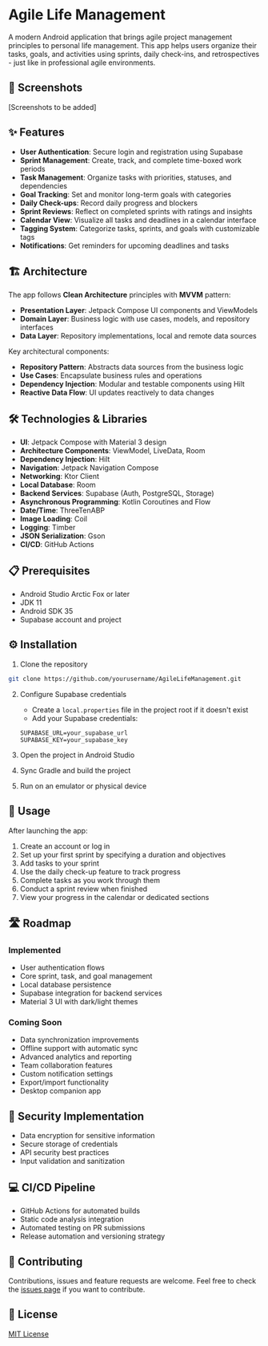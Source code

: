 # Agile Life Management

A modern Android application that brings agile project management principles to personal life management. This app helps users organize their tasks, goals, and activities using sprints, daily check-ins, and retrospectives - just like in professional agile environments.

## 📱 Screenshots

[Screenshots to be added]

## ✨ Features

- **User Authentication**: Secure login and registration using Supabase
- **Sprint Management**: Create, track, and complete time-boxed work periods
- **Task Management**: Organize tasks with priorities, statuses, and dependencies
- **Goal Tracking**: Set and monitor long-term goals with categories
- **Daily Check-ups**: Record daily progress and blockers
- **Sprint Reviews**: Reflect on completed sprints with ratings and insights
- **Calendar View**: Visualize all tasks and deadlines in a calendar interface
- **Tagging System**: Categorize tasks, sprints, and goals with customizable tags
- **Notifications**: Get reminders for upcoming deadlines and tasks

## 🏗️ Architecture

The app follows **Clean Architecture** principles with **MVVM** pattern:

- **Presentation Layer**: Jetpack Compose UI components and ViewModels
- **Domain Layer**: Business logic with use cases, models, and repository interfaces
- **Data Layer**: Repository implementations, local and remote data sources

Key architectural components:
- **Repository Pattern**: Abstracts data sources from the business logic
- **Use Cases**: Encapsulate business rules and operations
- **Dependency Injection**: Modular and testable components using Hilt
- **Reactive Data Flow**: UI updates reactively to data changes

## 🛠️ Technologies & Libraries

- **UI**: Jetpack Compose with Material 3 design
- **Architecture Components**: ViewModel, LiveData, Room
- **Dependency Injection**: Hilt
- **Navigation**: Jetpack Navigation Compose
- **Networking**: Ktor Client
- **Local Database**: Room
- **Backend Services**: Supabase (Auth, PostgreSQL, Storage)
- **Asynchronous Programming**: Kotlin Coroutines and Flow
- **Date/Time**: ThreeTenABP
- **Image Loading**: Coil
- **Logging**: Timber
- **JSON Serialization**: Gson
- **CI/CD**: GitHub Actions

## 📋 Prerequisites

- Android Studio Arctic Fox or later
- JDK 11
- Android SDK 35
- Supabase account and project

## ⚙️ Installation

1. Clone the repository
```bash
git clone https://github.com/yourusername/AgileLifeManagement.git
```

2. Configure Supabase credentials
   - Create a `local.properties` file in the project root if it doesn't exist
   - Add your Supabase credentials:
   ```
   SUPABASE_URL=your_supabase_url
   SUPABASE_KEY=your_supabase_key
   ```

3. Open the project in Android Studio

4. Sync Gradle and build the project

5. Run on an emulator or physical device

## 🚀 Usage

After launching the app:

1. Create an account or log in
2. Set up your first sprint by specifying a duration and objectives
3. Add tasks to your sprint
4. Use the daily check-up feature to track progress
5. Complete tasks as you work through them
6. Conduct a sprint review when finished
7. View your progress in the calendar or dedicated sections

## 🛣️ Roadmap

### Implemented
- User authentication flows
- Core sprint, task, and goal management
- Local database persistence
- Supabase integration for backend services
- Material 3 UI with dark/light themes

### Coming Soon
- Data synchronization improvements
- Offline support with automatic sync
- Advanced analytics and reporting
- Team collaboration features
- Custom notification settings
- Export/import functionality
- Desktop companion app

## 🔐 Security Implementation
- Data encryption for sensitive information
- Secure storage of credentials
- API security best practices
- Input validation and sanitization

## 💻 CI/CD Pipeline
- GitHub Actions for automated builds
- Static code analysis integration
- Automated testing on PR submissions
- Release automation and versioning strategy

## 🤝 Contributing

Contributions, issues and feature requests are welcome. Feel free to check the [issues page](https://github.com/yourusername/AgileLifeManagement/issues) if you want to contribute.

## 📄 License

[MIT License](LICENSE)